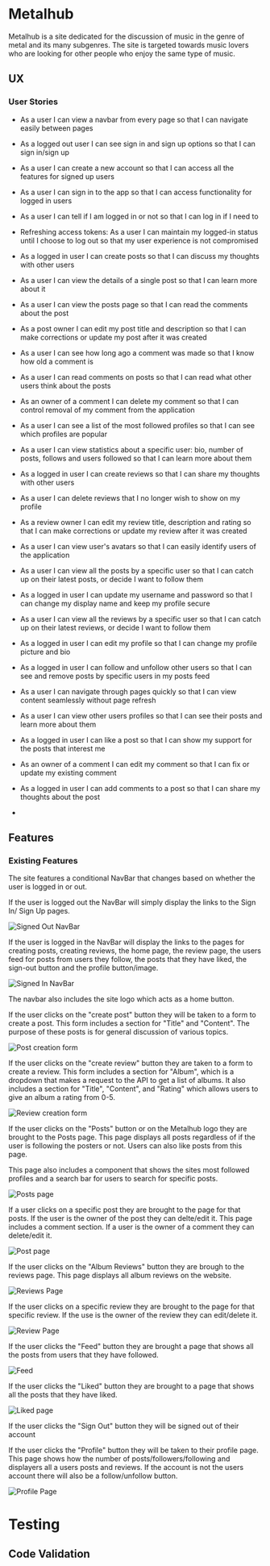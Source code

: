 # Metalhub

Metalhub is a site dedicated for the discussion of music in the genre of metal and its many subgenres. The site is targeted towards music lovers who are looking for other people who enjoy the same type of music.

## UX

### User Stories

- As a user I can view a navbar from every page so that I can navigate easily between pages

- As a logged out user I can see sign in and sign up options so that I can sign in/sign up

- As a user I can create a new account so that I can access all the features for signed up users

- As a user I can sign in to the app so that I can access functionality for logged in users

- As a user I can tell if I am logged in or not so that I can log in if I need to

- Refreshing access tokens: As a user I can maintain my logged-in status until I choose to log out so that my user experience is not compromised

- As a logged in user I can create posts so that I can discuss my thoughts with other users

- As a user I can view the details of a single post so that I can learn more about it

- As a user I can view the posts page so that I can read the comments about the post

- As a post owner I can edit my post title and description so that I can make corrections or update my post after it was created

- As a user I can see how long ago a comment was made so that I know how old a comment is

- As a user I can read comments on posts so that I can read what other users think about the posts

- As an owner of a comment I can delete my comment so that I can control removal of my comment from the application

- As a user I can see a list of the most followed profiles so that I can see which profiles are popular

- As a user I can view statistics about a specific user: bio, number of posts, follows and users followed so that I can learn more about them

- As a logged in user I can create reviews so that I can share my thoughts with other users

- As a user I can delete reviews that I no longer wish to show on my profile

- As a review owner I can edit my review title, description and rating so that I can make corrections or update my review after it was created

- As a user I can view user's avatars so that I can easily identify users of the application

- As a user I can view all the posts by a specific user so that I can catch up on their latest posts, or decide I want to follow them

- As a logged in user I can update my username and password so that I can change my display name and keep my profile secure

- As a user I can view all the reviews by a specific user so that I can catch up on their latest reviews, or decide I want to follow them

- As a logged in user I can edit my profile so that I can change my profile picture and bio

- As a logged in user I can follow and unfollow other users so that I can see and remove posts by specific users in my posts feed

- As a user I can navigate through pages quickly so that I can view content seamlessly without page refresh

- As a user I can view other users profiles so that I can see their posts and learn more about them

- As a logged in user I can like a post so that I can show my support for the posts that interest me

- As an owner of a comment I can edit my comment so that I can fix or update my existing comment

- As a logged in user I can add comments to a post so that I can share my thoughts about the post

- 

## Features

### Existing Features

The site features a conditional NavBar that changes based on whether the user is logged in or out.

If the user is logged out the NavBar will simply display the links to the Sign In/ Sign Up pages.

![Signed Out NavBar](/src/assets/NavBarOut.png)

If the user is logged in the NavBar will display the links to the pages for 
creating posts, creating reviews, the home page, the review page, the users feed for posts from users they follow, the posts that they have liked, the sign-out button and the profile button/image.

![Signed In NavBar](/src/assets/NavBarIn.png)

The navbar also includes the site logo which acts as a home button.

If the user clicks on the "create post" button they will be taken to a form to create a post. This form includes a section for "Title" and "Content". The purpose of these posts is for general discussion of various topics.

![Post creation form](/src/assets/Create_Post.png)

If the user clicks on the "create review" button they are taken to a form to create a review. This form includes a section for "Album", which is a dropdown that makes a request to the API to get a list of albums. It also includes a section for "Title", "Content", and "Rating" which allows users to give an album a rating from 0-5.

![Review creation form](/src/assets/Create_Review.png)

If the user clicks on the "Posts" button or on the Metalhub logo they are brought to the Posts page. This page displays all posts regardless of if the user is following the posters or not. Users can also like posts from this page.

This page also includes a component that shows the sites most followed profiles and a search bar for users to search for specific posts.

![Posts page](/src/assets/Postspage.png)

If a user clicks on a specific post they are brought to the page for that posts. If the user is the owner of the post they can delte/edit it. This page includes a comment section. If a user is the owner of a comment they can delete/edit it.

![Post page](/src/assets/PostPage.png)


If the user clicks on the "Album Reviews" button they are brough to the reviews page. This page displays all album reviews on the website.

![Reviews Page](/src/assets/Reviewspage.png)

If the user clicks on a specific review they are brought to the page for that specific review. If the use is the owner of the review they can edit/delete it.

![Review Page](/src/assets/Reviewpage.png)


If the user clicks the "Feed" button they are brought a page that shows all the posts from users that they have followed.

![Feed](/src/assets/Feed.png)


If the user clicks the "Liked" button they are brought to a page that shows all the posts that they have liked.

![Liked page](/src/assets/Liked.png)


If the user clicks the "Sign Out" button they will be signed out of their account

If the user clicks the "Profile" button they will be taken to their profile page. This page shows how the number of posts/followers/following and displayers all a users posts and reviews. If the account is not the users account there will also be a follow/unfollow button.

![Profile Page](/src/assets/Profile.png)


# Testing

## Code Validation

